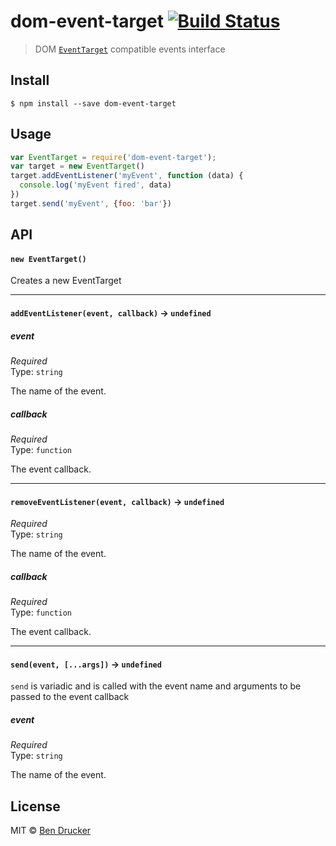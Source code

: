 # dom-event-target [![Build Status](https://travis-ci.org/bendrucker/dom-event-target.svg?branch=master)](https://travis-ci.org/bendrucker/dom-event-target)

> DOM [`EventTarget`](https://developer.mozilla.org/en-US/docs/Web/API/EventTarget) compatible events interface


## Install

```
$ npm install --save dom-event-target
```


## Usage

```js
var EventTarget = require('dom-event-target');
var target = new EventTarget()
target.addEventListener('myEvent', function (data) {
  console.log('myEvent fired', data)
})
target.send('myEvent', {foo: 'bar'})
```

## API

#### `new EventTarget()`

Creates a new EventTarget

---

#### `addEventListener(event, callback)` -> `undefined`

##### event

*Required*  
Type: `string`

The name of the event.

##### callback

*Required*  
Type: `function`

The event callback.

---

#### `removeEventListener(event, callback)` -> `undefined`

*Required*  
Type: `string`

The name of the event.

##### callback

*Required*  
Type: `function`

The event callback.

---

#### `send(event, [...args])` -> `undefined`

`send` is variadic and is called with the event name and arguments to be passed to the event callback

##### event

*Required*  
Type: `string`

The name of the event.

## License

MIT © [Ben Drucker](http://bendrucker.me)
